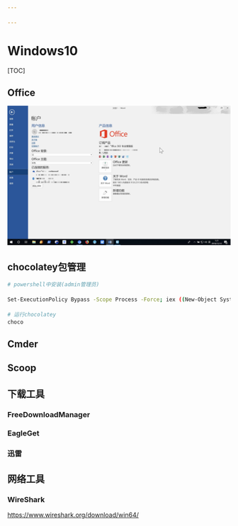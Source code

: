 ```yaml
---

---
```


# Windows10

[TOC]

## Office

![Office](https://github.com/suliveevil/ultimate-macOS/blob/master/Resources/Office-Windows10-VM.jpg)

## chocolatey包管理

```bash
# powershell中安装(admin管理员)

Set-ExecutionPolicy Bypass -Scope Process -Force; iex ((New-Object System.Net.WebClient).DownloadString('https://chocolatey.org/install.ps1'))

# 运行chocolatey
choco
```

## Cmder

## Scoop

## 

## 下载工具

### FreeDownloadManager

### EagleGet

### 迅雷





## 网络工具

### WireShark

https://www.wireshark.org/download/win64/